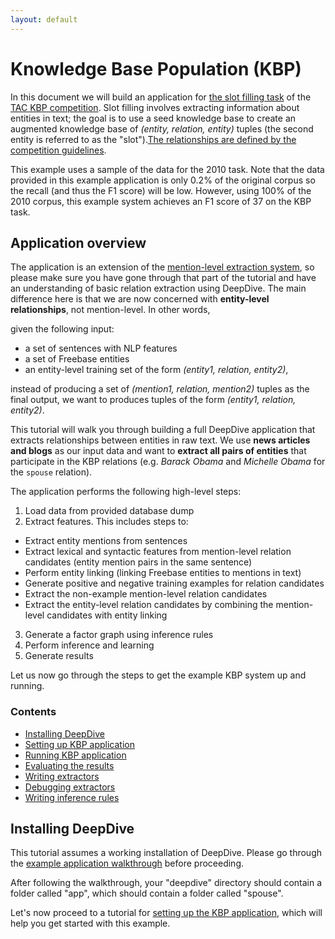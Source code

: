```yaml
---
layout: default
---
```


Knowledge Base Population (KBP)
====

In this document we will build an application for [the slot filling task](http://surdeanu.info/kbp2014/KBP2014_TaskDefinition_EnglishSlotFilling_1.1.pdf) of the 
[TAC KBP competition](http://www.nist.gov/tac/2014/KBP/). Slot filling involves extracting information about entities in text; the goal is to use a seed knowledge base to create an augmented knowledge base of *(entity, relation, entity)* tuples (the second entity is referred to as the "slot").[The relationships are defined by the competition guidelines](http://surdeanu.info/kbp2014/TAC_KBP_2014_Slot_Descriptions.pdf).

This example uses a sample of the data for the 2010 task. Note that the data provided in this example application is only 0.2% of the original corpus so the recall (and thus the F1 score) will be low. However, using 100% of the 2010 corpus, this example system achieves an F1 score of 37 on the KBP task.

## Application overview

The application is an extension of the [mention-level extraction system](http://deepdive.stanford.edu/doc/walkthrough-mention.html), so please make sure you have gone through that part of the tutorial and have an understanding of basic relation extraction using DeepDive. The main difference here is that we are now concerned with **entity-level relationships**, not mention-level. In other words,

given the following input:

- a set of sentences with NLP features
- a set of Freebase entities
- an entity-level training set of the form *(entity1, relation, entity2)*,

instead of producing a set of *(mention1, relation, mention2)* tuples as the final output, we want to produces tuples of the form *(entity1, relation, entity2)*.

This tutorial will walk you through building a full DeepDive application that extracts relationships between entities in raw text. We use **news articles and blogs** as our input data and want to **extract all pairs of entities** that participate in the KBP relations (e.g. *Barack Obama* and *Michelle Obama* for the `spouse` relation).

The application performs the following high-level steps:

1. Load data from provided database dump
2. Extract features. This includes steps to:
  - Extract entity mentions from sentences
  - Extract lexical and syntactic features from mention-level relation candidates (entity mention pairs in the same sentence)
  - Perform entity linking (linking Freebase entities to mentions in text)
  - Generate positive and negative training examples for relation candidates
  - Extract the non-example mention-level relation candidates
  - Extract the entity-level relation candidates by combining the mention-level candidates with entity linking
3. Generate a factor graph using inference rules
4. Perform inference and learning
5. Generate results

Let us now go through the steps to get the example KBP system up and running.

### Contents

* [Installing DeepDive](#installing-deepdive)
* [Setting up KBP application](doc/setting_up.md)
* [Running KBP application](doc/running.md)
* [Evaluating the results](doc/evaluating.md)
* [Writing extractors](doc/writing_extractors.md)
* [Debugging extractors](doc/debugging_extractors.md)
* [Writing inference rules](doc/inference_rules.md)

## Installing DeepDive

This tutorial assumes a working installation of DeepDive.
Please go through the
[example application walkthrough](http://deepdive.stanford.edu/doc/walkthrough.html) before proceeding.

After following the walkthrough, your "deepdive" directory should contain a folder called "app", which should contain a folder called "spouse".

Let's now proceed to a tutorial for [setting up the KBP application](doc/setting_up.md), which will help you get started with this example.